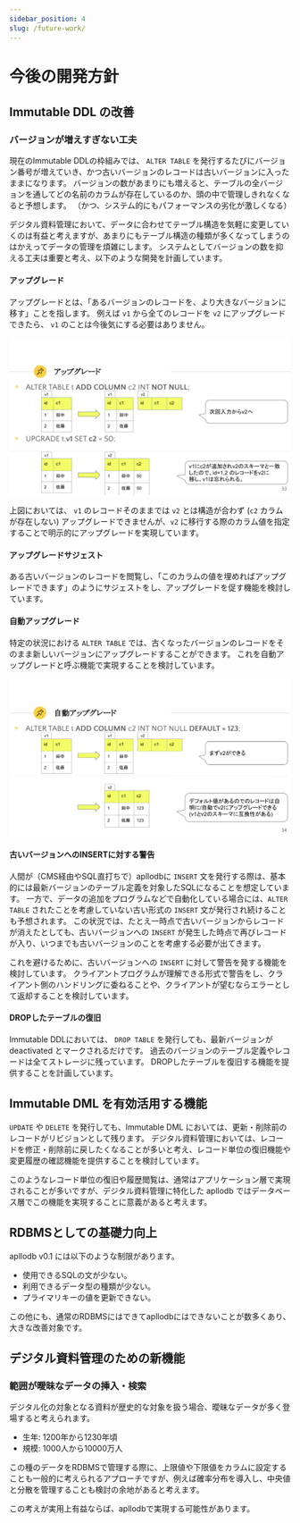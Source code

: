 ```yaml
---
sidebar_position: 4
slug: /future-work/
---
```


# 今後の開発方針

## Immutable DDL の改善

### バージョンが増えすぎない工夫

現在のImmutable DDLの枠組みでは、 `ALTER TABLE` を発行するたびにバージョン番号が増えていき、かつ古いバージョンのレコードは古いバージョンに入ったままになります。
バージョンの数があまりにも増えると、テーブルの全バージョンを通してどの名前のカラムが存在しているのか、頭の中で管理しきれなくなると予想します。
（かつ、システム的にもパフォーマンスの劣化が激しくなる）

デジタル資料管理において、データに合わせてテーブル構造を気軽に変更していくのは有益と考えますが、あまりにもテーブル構造の種類が多くなってしまうのはかえってデータの管理を煩雑にします。
システムとしてバージョンの数を抑える工夫は重要と考え、以下のような開発を計画しています。

#### アップグレード

アップグレードとは、「あるバージョンのレコードを、より大きなバージョンに移す」ことを指します。
例えば `v1` から全てのレコードを `v2` にアップグレードできたら、 `v1` のことは今後気にする必要はありません。

![アップグレード](/img/immutable-ddl-upgrade.jp.png)

上図においては、 `v1` のレコードそのままでは `v2` とは構造が合わず (`c2` カラムが存在しない) アップグレードできませんが、`v2` に移行する際のカラム値を指定することで明示的にアップグレードを実現しています。

#### アップグレードサジェスト

ある古いバージョンのレコードを閲覧し、「このカラムの値を埋めればアップグレードできます」のようにサジェストをし、アップグレードを促す機能を検討しています。

#### 自動アップグレード

特定の状況における `ALTER TABLE` では、古くなったバージョンのレコードをそのまま新しいバージョンにアップグレードすることができます。
これを自動アップグレードと呼ぶ機能で実現することを検討しています。

![自動アップグレード](/img/immutable-ddl-auto-upgrade.jp.png)

#### 古いバージョンへのINSERTに対する警告

人間が（CMS経由やSQL直打ちで）apllodbに `INSERT` 文を発行する際は、基本的には最新バージョンのテーブル定義を対象したSQLになることを想定しています。
一方で、データの追加をプログラムなどで自動化している場合には、`ALTER TABLE` されたことを考慮していない古い形式の `INSERT` 文が発行され続けることも予想されます。
この状況では、たとえ一時点で古いバージョンからレコードが消えたとしても、古いバージョンへの `INSERT` が発生した時点で再びレコードが入り、いつまでも古いバージョンのことを考慮する必要が出てきます。

これを避けるために、古いバージョンへの `INSERT` に対して警告を発する機能を検討しています。
クライアントプログラムが理解できる形式で警告をし、クライアント側のハンドリングに委ねることや、クライアントが望むならエラーとして返却することを検討しています。

#### DROPしたテーブルの復旧

Immutable DDLにおいては、 `DROP TABLE` を発行しても、最新バージョンが deactivated とマークされるだけです。
過去のバージョンのテーブル定義やレコードは全てストレージに残っています。
DROPしたテーブルを復旧する機能を提供することを計画しています。

## Immutable DML を有効活用する機能

`UPDATE` や `DELETE` を発行しても、Immutable DML においては、更新・削除前のレコードがリビジョンとして残ります。
デジタル資料管理においては、レコードを修正・削除前に戻したくなることが多いと考え、レコード単位の復旧機能や変更履歴の確認機能を提供することを検討しています。

このようなレコード単位の復旧や履歴閲覧は、通常はアプリケーション層で実現されることが多いですが、デジタル資料管理に特化した apllodb ではデータベース層でこの機能を実現することに意義があると考えます。

## RDBMSとしての基礎力向上

apllodb v0.1 には以下のような制限があります。

- 使用できるSQLの文が少ない。
- 利用できるデータ型の種類が少ない。
- プライマリキーの値を更新できない。

この他にも、通常のRDBMSにはできてapllodbにはできないことが数多くあり、大きな改善対象です。

## デジタル資料管理のための新機能

### 範囲が曖昧なデータの挿入・検索

デジタル化の対象となる資料が歴史的な対象を扱う場合、曖昧なデータが多く登場すると考えられます。

- 生年: 1200年から1230年頃
- 規模: 1000人から10000万人

この種のデータをRDBMSで管理する際に、上限値や下限値をカラムに設定することも一般的に考えられるアプローチですが、例えば確率分布を導入し、中央値と分散を管理することも検討の余地があると考えます。

この考えが実用上有益ならば、apllodbで実現する可能性があります。
